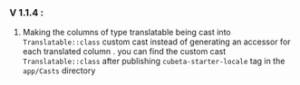 ### **V 1.1.4 :**

1. Making the columns of type translatable being cast into `Translatable::class` custom cast instead of generating an
   accessor for each translated column . you can find the custom cast `Translatable::class` after
   publishing `cubeta-starter-locale` tag in the `app/Casts` directory 